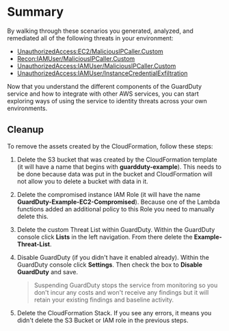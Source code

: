 # Summary

By walking through these scenarios you generated, analyzed, and remediated all of the following threats in your environment:

* [UnauthorizedAccess:EC2/MaliciousIPCaller.Custom](https://docs.aws.amazon.com/guardduty/latest/ug/guardduty_unauthorized.html#unauthorized8)
* [Recon:IAMUser/MaliciousIPCaller.Custom](https://docs.aws.amazon.com/guardduty/latest/ug/guardduty_recon.html#recon2)
* [UnauthorizedAccess:IAMUser/MaliciousIPCaller.Custom](https://docs.aws.amazon.com/guardduty/latest/ug/guardduty_unauthorized.html#unauthorized2)
* [UnauthorizedAccess:IAMUser/InstanceCredentialExfiltration](https://docs.aws.amazon.com/guardduty/latest/ug/guardduty_unauthorized.html#unauthorized11)

Now that you understand the different components of the GuardDuty service and how to integrate with other AWS services, you can start exploring ways of using the service to identity threats across your own environments.

## Cleanup

To remove the assets created by the CloudFormation, follow these steps: 

1. Delete the S3 bucket that was created by the CloudFormation template (it will have a name that begins with **guardduty-example**).  This needs to be done because data was put in the bucket and CloudFormation will not allow you to delete a bucket with data in it.
2. Delete the compromised instance IAM Role (it will have the name **GuardDuty-Example-EC2-Compromised**). Because one of the Lambda functions added an additional policy to this Role you need to manually delete this.
3. Delete the custom Threat List within GuardDuty.  Within the GuardDuty console click **Lists** in the left navigation.  From there delete the **Example-Threat-List**.
4. Disable GuardDuty (if you didn't have it enabled already).  Within the GuardDuty console click **Settings**. Then check the box to **Disable GuardDuty** and save.

   > Suspending GuardDuty stops the service from monitoring so you don't incur any costs and won't receive any findings but it will retain your existing findings and baseline activity.
5. Delete the CloudFormation Stack. If you see any errors, it means you didn't delete the S3 Bucket or IAM role in the previous steps.   